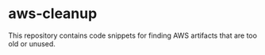 # aws-cleanup
This repository contains code snippets for finding AWS artifacts that are too old or unused.
